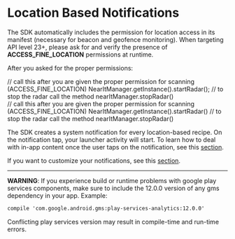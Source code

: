 # Location Based Notifications

The SDK automatically includes the permission for location access in its manifest (necessary for beacon and geofence monitoring). When targeting API level 23+, please ask for and verify the presence of **ACCESS_FINE_LOCATION** permissions at runtime.

After you asked for the proper permissions:

<div class="code-java">
// call this after you are given the proper permission for scanning (ACCESS_FINE_LOCATION)
NearItManager.getInstance().startRadar();
// to stop the radar call the method nearItManager.stopRadar()
</div>
<div class="code-kotlin">
// call this after you are given the proper permission for scanning (ACCESS_FINE_LOCATION)
NearItManager.getInstance().startRadar()
// to stop the radar call the method nearItManager.stopRadar()
</div>

The SDK creates a system notification for every location-based recipe. On the notification tap, your launcher activity will start.
To learn how to deal with in-app content once the user taps on the notification, see this [section](in-app-content.md).

If you want to customize your notifications, see this [section](custom-bkg-notification.md).

___
**WARNING**: If you experience build or runtime problems with google play services components, make sure to include the 12.0.0 version of any gms dependency in your app. Example:
```xml
compile 'com.google.android.gms:play-services-analytics:12.0.0'
```
Conflicting play services version may result in compile-time and run-time errors.
